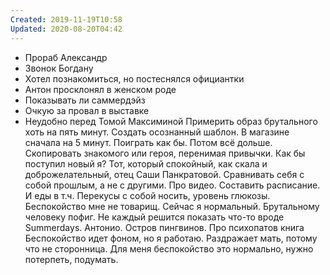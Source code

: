 ```yaml
---
Created: 2019-11-19T10:58
Updated: 2020-08-20T04:42
---
```

- Прораб Александр
- Звонок Богдану
- Хотел познакомиться, но постеснялся официантки
- Антон просклонял в женском роде
- Показывать ли саммердэйз
- Очкую за провал в выставке
- Неудобно перед Томой Максиминой
Примерить образ брутального хоть на пять минут.
Создать осознанный шаблон. В магазине сначала на 5 минут. Поиграть как бы. Потом всё дольше.
Скопировать знакомого или героя, перенимая привычки. Как бы поступил новый я? Тот, который спокойный, как скала и доброжелательный, отец Саши Панкратовой.
Сравнивать себя с собой прошлым, а не с другими. Про видео.
Составить расписание. И еды в т.ч. Перекусы с собой носить, уровень глюкозы.
Беспокойство мне не товарищ.
Сейчас я нормальный.
Брутальному человеку пофиг. Не каждый решится показать что-то вроде Summerdays.
Антонио. Остров пингвинов. Про психопатов книга
Беспокойство идет фоном, но я работаю.
Раздражает мать, потому что не сторонница.
Для меня беспокойство это нормально, нужно потерпеть, подумать.